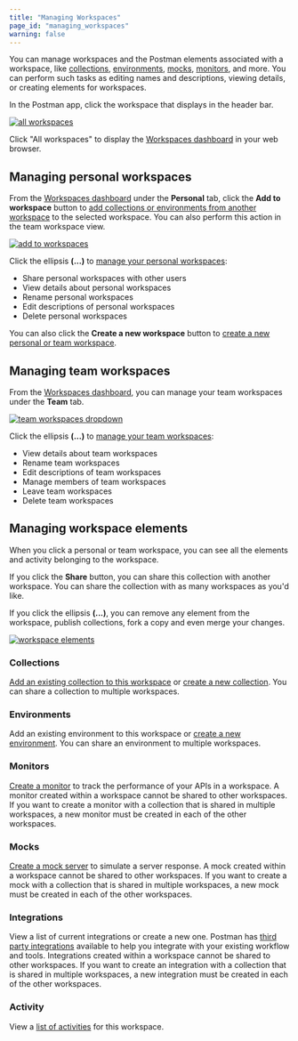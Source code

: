 ```yaml
---
title: "Managing Workspaces"
page_id: "managing_workspaces"
warning: false
---
```


You can manage workspaces and the Postman elements associated with a workspace, like [collections](/docs/postman/collections/intro_to_collections/), [environments](/docs/postman/environments_and_globals/intro_to_environments_and_globals/), [mocks](/docs/postman/mock_servers/intro_to_mock_servers/), [monitors](/docs/postman/monitors/intro_monitors/), and more. You can perform such tasks as editing names and descriptions, viewing details, or creating elements for workspaces.

In the Postman app, click the workspace that displays in the header bar.

[![all workspaces](https://assets.postman.com/postman-docs/test-all-workspaces.png)](https://assets.postman.com/postman-docs/test-all-workspaces.png)

Click "All workspaces" to display the [Workspaces dashboard](https://app.getpostman.com/dashboard) in your web browser.

## Managing personal workspaces

From the [Workspaces dashboard](https://app.getpostman.com/dashboard) under the **Personal** tab, click the **Add to workspace** button to [add collections or environments from another workspace](/docs/postman/workspaces/using_workspaces/) to the selected workspace. You can also perform this action in the team workspace view.

[![add to workspaces](https://assets.postman.com/postman-docs/Workspace_rightclick_menu.png)](https://assets.postman.com/postman-docs/Workspace_rightclick_menu.png)

Click the ellipsis **(...)** to [manage your personal workspaces](/docs/postman/workspaces/using_workspaces/):

* Share personal workspaces with other users
* View details about personal workspaces
* Rename personal workspaces
* Edit descriptions of personal workspaces
* Delete personal workspaces

You can also click the **Create a new workspace** button to [create a new personal or team workspace](/docs/postman/workspaces/creating_workspaces/).

## Managing team workspaces

From the [Workspaces dashboard](https://app.getpostman.com/dashboard), you can manage your team workspaces under the **Team** tab.

[![team workspaces dropdown](https://assets.postman.com/postman-docs/dashboard-team-dropdown.png)](https://assets.postman.com/postman-docs/dashboard-team-dropdown.png)

Click the ellipsis **(...)** to [manage your team workspaces](/docs/postman/workspaces/using_workspaces/):

* View details about team workspaces
* Rename team workspaces
* Edit descriptions of team workspaces
* Manage members of team workspaces
* Leave team workspaces
* Delete team workspaces

## Managing workspace elements

When you click a personal or team workspace, you can see all the elements and activity belonging to the workspace.  

If you click the **Share** button, you can share this collection with another workspace. You can share the collection with as many workspaces as you'd like.

If you click the ellipsis **(...)**, you can remove any element from the workspace, publish collections, fork a copy and even merge your changes.

[![workspace elements](https://assets.postman.com/postman-docs/Workspace_Dashboard_Mainscreen.png)](https://assets.postman.com/postman-docs/Workspace_Dashboard_Mainscreen.png)

### Collections

[Add an existing collection to this workspace](/docs/postman/workspaces/using_workspaces/) or [create a new collection](/docs/postman/collections/creating_collections/). You can share a collection to multiple workspaces.

### Environments

Add an existing environment to this workspace or [create a new environment](/docs/postman/environments_and_globals/manage_environments/). You can share an environment to multiple workspaces.

### Monitors

[Create a monitor](/docs/postman/monitors/setting_up_monitor/) to track the performance of your APIs in a workspace. A monitor created within a workspace cannot be shared to other workspaces. If you want to create a monitor with a collection that is shared in multiple workspaces, a new monitor must be created in each of the other workspaces.

### Mocks

[Create a mock server](/docs/postman/mock_servers/setting_up_mock/) to simulate a server response. A mock created within a workspace cannot be shared to other workspaces. If you want to create a mock with a collection that is shared in multiple workspaces, a new mock must be created in each of the other workspaces.

### Integrations

View a list of current integrations or create a new one. Postman has [third party integrations](/docs/postman_pro/integrations/intro_integrations/) available to help you integrate with your existing workflow and tools. Integrations created within a workspace cannot be shared to other workspaces. If you want to create an integration with a collection that is shared in multiple workspaces, a new integration must be created in each of the other workspaces.

### Activity

View a [list of activities](/docs/postman/workspaces/activity_feed_and_restoring_collections/) for this workspace.
